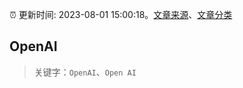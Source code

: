 :alarm_clock: 更新时间: 2023-08-01 15:00:18。[文章来源](/README.md)、[文章分类](/TAGS.md)

## OpenAI


> 关键字：`OpenAI`、`Open AI`



